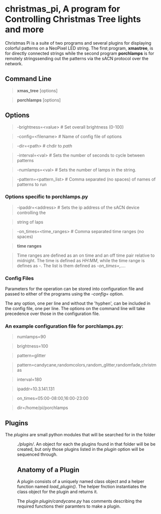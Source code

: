 # christmas_pi, A program for Controlling Christmas Tree lights and more

Christmas Pi is a suite of two programs and several plugins for displaying
colorful patterns on a NeoPixel LED string. The first program, **xmastree**, is
for directly connected strings while the second program **porchlamps** is for
remotely stringssending out the patterns via the sACN protocol over the
network.

## Command Line

>**xmas\_tree** [options]

>**porchlamps** [options]

## Options

>-brightness=<value\> # Set overall brightness (0-100)

>-config=<filename\> # Name of config file of options

>-dir=<path\> # chdir to *path*

>-interval=<val\> # Sets the number of seconds to cycle between patterns

>-numlamps=<val\> # Sets the number of lamps in the string.

>-pattern=<pattern_list\> # Comma separated (no spaces) of names of patterns to run

### Options specific to porchlamps.py
>-ipaddr=<address\> # Sets the ip address of the sACN device controlling the

>string of laps

>-on\_times=<time_ranges\> # Comma separated time ranges (no spaces)

>**time ranges** 

>Time ranges are defined as an on time and an off time pair relative to midnight. The
>time is defined as *HH:MM*, while the time range is defines as *<time>-<time>*.
>The list is them defined as *-on\_times=<range>,<range>...<range>*.

### Config Files
Parameters for the operation can be stored into configuration file and passed
to either of the programs using the *-config=<filename>* option.

The any option, one per line and without the 'hyphen', can be included in the
config file, one per line. The options on the command line will take precedence
over those in the configuration file. 

### An example configuration file for porchlamps.py:

>numlamps=90

>brightness=100

>pattern=glitter

>pattern=candycane,randomcolors,random\_glitter,randomfade,christmas

>interval=180

>ipaddr=10.3.141.131

>on\_times=05:00-08:00,16:00-23:00

>dir=/home/pi/porchlamps


## Plugins
The *plugins* are small python modules that will be searched for in the folder
*<dir>./plugin/*. An object for each the plugins found in that folder will be be created, but
only those plugins listed in the *plugin* option will be sequenced through.

## Anatomy of a Plugin
A plugin consists of a uniquely named class object and a helper function named
*load_plugin()*. The helper fnction instantiates the class object for the
plugin and returns it.

The plugin *plugin/candycane.py* has comments describing the required functions
their paramters to make a plugin.
